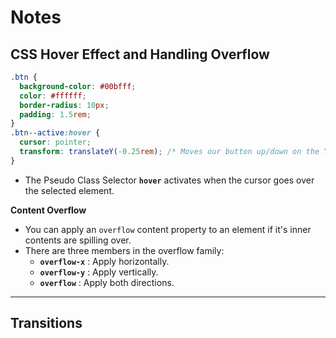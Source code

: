 # **Notes**

## **CSS Hover Effect and Handling Overflow**

```css
.btn {
  background-color: #00bfff;
  color: #ffffff;
  border-radius: 10px;
  padding: 1.5rem;
}
.btn--active:hover {
  cursor: pointer;
  transform: translateY(-0.25rem); /* Moves our button up/down on the Y axis */
}
```

- The Pseudo Class Selector **`hover`** activates when the cursor goes over the selected element.

**Content Overflow**

- You can apply an `overflow` content property to an element if it's inner contents are spilling over.
- There are three members in the overflow family:
  - **`overflow-x`** : Apply horizontally.
  - **`overflow-y`** : Apply vertically.
  - **`overflow`** : Apply both directions.

---

## **Transitions**
